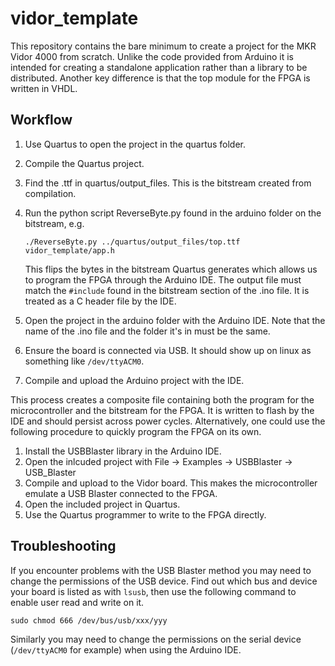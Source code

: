 # vidor_template
This repository contains the bare minimum to create a project for the MKR Vidor 4000 from scratch. Unlike the code provided from Arduino it is intended for creating a standalone application rather than a library to be distributed. Another key difference is that the top module for the FPGA is written in VHDL.

## Workflow
1. Use Quartus to open the project in the quartus folder.
2. Compile the Quartus project.
3. Find the .ttf in quartus/output_files. This is the bitstream created from compilation.
4. Run the python script ReverseByte.py found in the arduino folder on the bitstream, e.g.

   ```
   ./ReverseByte.py ../quartus/output_files/top.ttf vidor_template/app.h
   ```
   
   This flips the bytes in the bitstream Quartus generates which allows us to program the FPGA through the Arduino IDE. The output file must match the `#include` found in the bitstream section of the .ino file. It is treated as a C header file by the IDE.
5. Open the project in the arduino folder with the Arduino IDE. Note that the name of the .ino file and the folder it's in must be the same.
6. Ensure the board is connected via USB. It should show up on linux as something like `/dev/ttyACM0`.
7. Compile and upload the Arduino project with the IDE.

This process creates a composite file containing both the program for the microcontroller and the bitstream for the FPGA. It is written to flash by the IDE and should persist across power cycles. Alternatively, one could use the following procedure to quickly program the FPGA on its own.

1. Install the USBBlaster library in the Arduino IDE.
2. Open the inlcuded project with File -> Examples -> USBBlaster -> USB_Blaster
3. Compile and upload to the Vidor board. This makes the microcontroller emulate a USB Blaster connected to the FPGA.
4. Open the included project in Quartus.
5. Use the Quartus programmer to write to the FPGA directly.

## Troubleshooting
If you encounter problems with the USB Blaster method you may need to change the permissions of the USB device. Find out which bus and device your board is listed as with `lsusb`, then use the following command to enable user read and write on it.
```
sudo chmod 666 /dev/bus/usb/xxx/yyy
```
Similarly you may need to change the permissions on the serial device (`/dev/ttyACM0` for example) when using the Arduino IDE.
